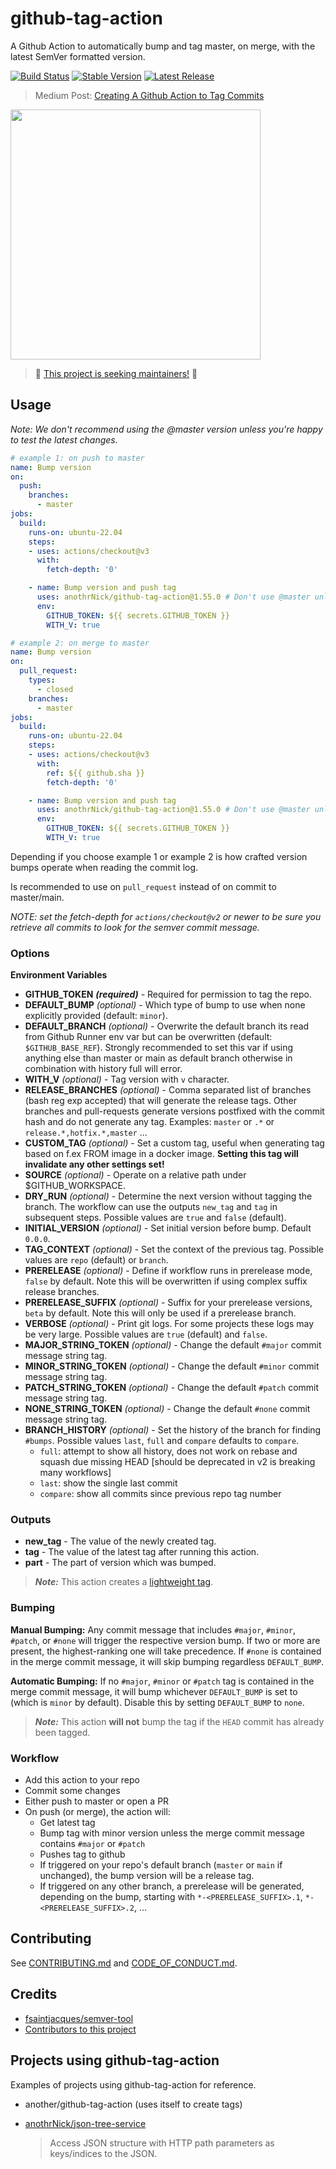# github-tag-action

A Github Action to automatically bump and tag master, on merge, with the latest SemVer formatted version.

[![Build Status](https://github.com/anothrNick/github-tag-action/workflows/Bump%20version/badge.svg)](https://github.com/anothrNick/github-tag-action/workflows/Bump%20version/badge.svg)
[![Stable Version](https://img.shields.io/github/v/tag/anothrNick/github-tag-action)](https://img.shields.io/github/v/tag/anothrNick/github-tag-action)
[![Latest Release](https://img.shields.io/github/v/release/anothrNick/github-tag-action?color=%233D9970)](https://img.shields.io/github/v/release/anothrNick/github-tag-action?color=%233D9970)

> Medium Post: [Creating A Github Action to Tag Commits](https://itnext.io/creating-a-github-action-to-tag-commits-2722f1560dec)

[<img src="https://miro.medium.com/max/1200/1*_4Ex1uUhL93a3bHyC-TgPg.png" width="400">](https://itnext.io/creating-a-github-action-to-tag-commits-2722f1560dec)

> 📣 [This project is seeking maintainers!](https://github.com/anothrNick/github-tag-action/issues/238) 📣

## Usage

_Note: We don't recommend using the @master version unless you're happy to test the latest changes._

```yaml
# example 1: on push to master
name: Bump version
on:
  push:
    branches:
      - master
jobs:
  build:
    runs-on: ubuntu-22.04
    steps:
    - uses: actions/checkout@v3
      with:
        fetch-depth: '0'

    - name: Bump version and push tag
      uses: anothrNick/github-tag-action@1.55.0 # Don't use @master unless you're happy to test the latest version
      env:
        GITHUB_TOKEN: ${{ secrets.GITHUB_TOKEN }}
        WITH_V: true
```

```yaml
# example 2: on merge to master
name: Bump version
on:
  pull_request:
    types:
      - closed
    branches:
      - master
jobs:
  build:
    runs-on: ubuntu-22.04
    steps:
    - uses: actions/checkout@v3
      with:
        ref: ${{ github.sha }}
        fetch-depth: '0'

    - name: Bump version and push tag
      uses: anothrNick/github-tag-action@1.55.0 # Don't use @master unless you're happy to test the latest version
      env:
        GITHUB_TOKEN: ${{ secrets.GITHUB_TOKEN }}
        WITH_V: true
```

Depending if you choose example 1 or example 2 is how crafted version bumps operate when reading the commit log.

Is recommended to use on `pull_request` instead of on commit to master/main.

_NOTE: set the fetch-depth for `actions/checkout@v2` or newer to be sure you retrieve all commits to look for the semver commit message._

### Options

**Environment Variables**

- **GITHUB_TOKEN** **_(required)_** - Required for permission to tag the repo.
- **DEFAULT_BUMP** _(optional)_ - Which type of bump to use when none explicitly provided (default: `minor`).
- **DEFAULT_BRANCH** _(optional)_ - Overwrite the default branch its read from Github Runner env var but can be overwritten (default: `$GITHUB_BASE_REF`). Strongly recommended to set this var if using anything else than master or main as default branch otherwise in combination with history full will error.
- **WITH_V** _(optional)_ - Tag version with `v` character.
- **RELEASE_BRANCHES** _(optional)_ - Comma separated list of branches (bash reg exp accepted) that will generate the release tags. Other branches and pull-requests generate versions postfixed with the commit hash and do not generate any tag. Examples: `master` or `.*` or `release.*,hotfix.*,master` ...
- **CUSTOM_TAG** _(optional)_ - Set a custom tag, useful when generating tag based on f.ex FROM image in a docker image. **Setting this tag will invalidate any other settings set!**
- **SOURCE** _(optional)_ - Operate on a relative path under $GITHUB_WORKSPACE.
- **DRY_RUN** _(optional)_ - Determine the next version without tagging the branch. The workflow can use the outputs `new_tag` and `tag` in subsequent steps. Possible values are `true` and `false` (default).
- **INITIAL_VERSION** _(optional)_ - Set initial version before bump. Default `0.0.0`.
- **TAG_CONTEXT** _(optional)_ - Set the context of the previous tag. Possible values are `repo` (default) or `branch`.
- **PRERELEASE** _(optional)_ - Define if workflow runs in prerelease mode, `false` by default. Note this will be overwritten if using complex suffix release branches.
- **PRERELEASE_SUFFIX** _(optional)_ - Suffix for your prerelease versions, `beta` by default. Note this will only be used if a prerelease branch.
- **VERBOSE** _(optional)_ - Print git logs. For some projects these logs may be very large. Possible values are `true` (default) and `false`.
- **MAJOR_STRING_TOKEN** _(optional)_ - Change the default `#major` commit message string tag.
- **MINOR_STRING_TOKEN** _(optional)_ - Change the default `#minor` commit message string tag.
- **PATCH_STRING_TOKEN** _(optional)_ - Change the default `#patch` commit message string tag.
- **NONE_STRING_TOKEN** _(optional)_ - Change the default `#none` commit message string tag.
- **BRANCH_HISTORY** _(optional)_ - Set the history of the branch for finding `#bumps`. Possible values `last`, `full` and `compare` defaults to `compare`.
  - `full`: attempt to show all history, does not work on rebase and squash due missing HEAD [should be deprecated in v2 is breaking many workflows]
  - `last`: show the single last commit
  - `compare`: show all commits since previous repo tag number

### Outputs

- **new_tag** - The value of the newly created tag.
- **tag** - The value of the latest tag after running this action.
- **part** - The part of version which was bumped.

> **_Note:_** This action creates a [lightweight tag](https://developer.github.com/v3/git/refs/#create-a-reference).

### Bumping

**Manual Bumping:** Any commit message that includes `#major`, `#minor`, `#patch`, or `#none` will trigger the respective version bump. If two or more are present, the highest-ranking one will take precedence.
If `#none` is contained in the merge commit message, it will skip bumping regardless `DEFAULT_BUMP`.

**Automatic Bumping:** If no `#major`, `#minor` or `#patch` tag is contained in the merge commit message, it will bump whichever `DEFAULT_BUMP` is set to (which is `minor` by default). Disable this by setting `DEFAULT_BUMP` to `none`.

> **_Note:_** This action **will not** bump the tag if the `HEAD` commit has already been tagged.

### Workflow

- Add this action to your repo
- Commit some changes
- Either push to master or open a PR
- On push (or merge), the action will:
  - Get latest tag
  - Bump tag with minor version unless the merge commit message contains `#major` or `#patch`
  - Pushes tag to github
  - If triggered on your repo's default branch (`master` or `main` if unchanged), the bump version will be a release tag.
  - If triggered on any other branch, a prerelease will be generated, depending on the bump, starting with `*-<PRERELEASE_SUFFIX>.1`, `*-<PRERELEASE_SUFFIX>.2`, ...

## Contributing

See [CONTRIBUTING.md](CONTRIBUTING.md) and [CODE_OF_CONDUCT.md](CODE_OF_CONDUCT.md).

## Credits

- [fsaintjacques/semver-tool](https://github.com/fsaintjacques/semver-tool)
- [Contributors to this project](https://github.com/anothrNick/github-tag-action/graphs/contributors)

## Projects using github-tag-action

Examples of projects using github-tag-action for reference.

- another/github-tag-action (uses itself to create tags)
- [anothrNick/json-tree-service](https://github.com/anothrNick/json-tree-service)

  > Access JSON structure with HTTP path parameters as keys/indices to the JSON.

